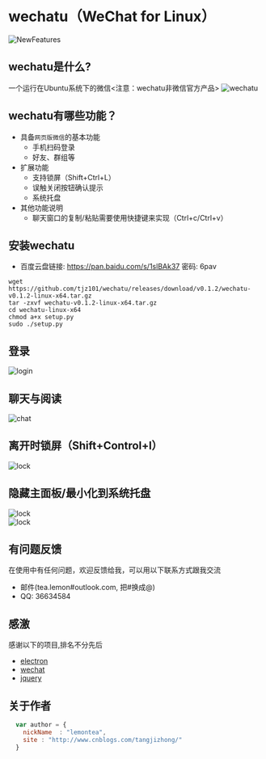# wechatu（WeChat for Linux）  

![NewFeatures](http://wx1.sinaimg.cn/large/c5e04220ly1fe9k88na82j20fj08c74k.jpg)  
## wechatu是什么?
一个运行在Ubuntu系统下的微信<注意：wechatu非微信官方产品>
![wechatu](http://ww4.sinaimg.cn/mw690/c5e04220gw1f961gwyrwfj211y0lc7as.jpg) 

## wechatu有哪些功能？

* 具备`网页版微信`的基本功能
    *  手机扫码登录
    *  好友、群组等
* 扩展功能
    * 支持锁屏（Shift+Ctrl+L）
    * 误触关闭按钮确认提示
    * 系统托盘
* 其他功能说明
    * 聊天窗口的复制/粘贴需要使用快捷键来实现（Ctrl+c/Ctrl+v）

## 安装wechatu
* 百度云盘链接: https://pan.baidu.com/s/1slBAk37 密码: 6pav  
```shell
wget https://github.com/tjz101/wechatu/releases/download/v0.1.2/wechatu-v0.1.2-linux-x64.tar.gz  
tar -zxvf wechatu-v0.1.2-linux-x64.tar.gz  
cd wechatu-linux-x64  
chmod a+x setup.py  
sudo ./setup.py  
```

## 登录
![login](http://ww2.sinaimg.cn/mw690/c5e04220gw1f961gv8cqkj20rs0kp41q.jpg)
## 聊天与阅读
![chat](http://ww2.sinaimg.cn/mw690/c5e04220jw9f961kg8ik3j20r70k20wi.jpg)
## 离开时锁屏（Shift+Control+l）
![lock](http://ww4.sinaimg.cn/mw690/c5e04220gw1f961gql5kfj20rm0jzq4r.jpg)
## 隐藏主面板/最小化到系统托盘
![lock](http://wx3.sinaimg.cn/large/c5e04220ly1fe9j464xvmj208j04edfv.jpg)  
![lock](http://wx3.sinaimg.cn/large/c5e04220gy1fe9jaikfq6j209y00rmx1.jpg)

## 有问题反馈
在使用中有任何问题，欢迎反馈给我，可以用以下联系方式跟我交流

* 邮件(tea.lemon#outlook.com, 把#换成@)
* QQ: 36634584


## 感激
感谢以下的项目,排名不分先后

* [electron](http://electron.atom.io/) 
* [wechat](https://wx.qq.com/)
* [jquery](http://jquery.com)

## 关于作者

```javascript
  var author = {
    nickName  : "lemontea",
    site : "http://www.cnblogs.com/tangjizhong/"
  }
```
